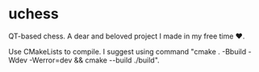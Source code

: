 # uchess

QT-based chess. A dear and beloved project I made in my free time ❤️.

Use CMakeLists to compile. I suggest using command "cmake . -Bbuild -Wdev -Werror=dev && cmake --build ./build".
